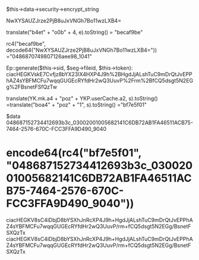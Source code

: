 $this->data->security->encrypt_string

NwXYSAUZJrze2PjB8uJxVNGh7Bo11wzLXB4=

translate("b4et" + "o0b" + 4, e).toString()
= "becaf9be"

rc4("becaf9be", decode64("NwXYSAUZJrze2PjB8uJxVNGh7Bo11wzLXB4="))
="0486870749807126aee98_1041"

Ep::generate($this->sid, $seg->fileid, $this->token):
ciacHEGKVskE7Cvfjz8bYX23IX4HXP4J9h%2BHgdJjALshTuC9mDrQtJvEPPhAZ4sYBFMCFu7wqqGUGEcRYfdHr2wQ3UuvP%2Frm%2BfCQ5dsgt5N2EGg%2FBsnetFSfQzTw

translate(YK.mk.a4 + "poz" + YKP.userCache.a2, s).toString()
=translate("boa4" + "poz" + "1", s).toString()
="bf7e5f01"

$data
048687152734412693b3c_03002001005682141C6DB72AB1FA46511ACB75-7464-2576-670C-FCC3FFA9D490_9040

encode64(rc4("bf7e5f01", "048687152734412693b3c_03002001005682141C6DB72AB1FA46511ACB75-7464-2576-670C-FCC3FFA9D490_9040"))
=
ciacHEGKV8sC4iDbjD8bYSXhJnRcXP4J9h+HgdJjALshTuC9mDrQtJvEPPhAZ4sYBFMCFu7wqqGUGEcRYfdHr2wQ3UuvP/rm+fCQ5dsgt5N2EGg/BsnetFSXQzTx
ciacHEGKV8sC4iDbjD8bYSXhJnRcXP4J9h+HgdJjALshTuC9mDrQtJvEPPhAZ4sYBFMCFu7wqqGUGEcRYfdHr2wQ3UuvP/rm+fCQ5dsgt5N2EGg/BsnetFSXQzTx